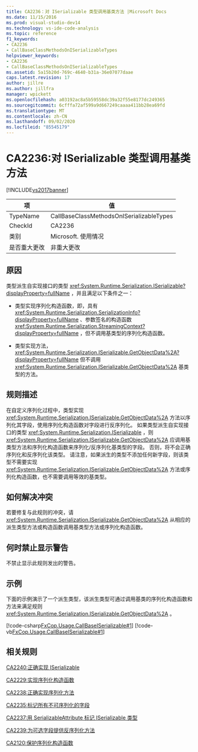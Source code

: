 ```yaml
---
title: CA2236：对 ISerializable 类型调用基类方法 |Microsoft Docs
ms.date: 11/15/2016
ms.prod: visual-studio-dev14
ms.technology: vs-ide-code-analysis
ms.topic: reference
f1_keywords:
- CA2236
- CallBaseClassMethodsOnISerializableTypes
helpviewer_keywords:
- CA2236
- CallBaseClassMethodsOnISerializableTypes
ms.assetid: 5a15b20d-769c-4640-b31a-36e07077daae
caps.latest.revision: 17
author: jillre
ms.author: jillfra
manager: wpickett
ms.openlocfilehash: a03192ac8a5b59558dc39a32f55e8177dc249365
ms.sourcegitcommit: 6cfffa72af599a9d667249caaaa411bb28ea69fd
ms.translationtype: MT
ms.contentlocale: zh-CN
ms.lasthandoff: 09/02/2020
ms.locfileid: "85545179"
---
```

# <a name="ca2236-call-base-class-methods-on-iserializable-types"></a>CA2236:对 ISerializable 类型调用基类方法
[!INCLUDE[vs2017banner](../includes/vs2017banner.md)]

|项|值|
|-|-|
|TypeName|CallBaseClassMethodsOnISerializableTypes|
|CheckId|CA2236|
|类别|Microsoft. 使用情况|
|是否重大更改|非重大更改|

## <a name="cause"></a>原因
 类型派生自实现接口的类型 <xref:System.Runtime.Serialization.ISerializable?displayProperty=fullName> ，并且满足以下条件之一：

- 类型实现序列化构造函数，即，具有 <xref:System.Runtime.Serialization.SerializationInfo?displayProperty=fullName> 、参数签名的构造函数 <xref:System.Runtime.Serialization.StreamingContext?displayProperty=fullName> ，但不调用基类型的序列化构造函数。

- 类型实现方法， <xref:System.Runtime.Serialization.ISerializable.GetObjectData%2A?displayProperty=fullName> 但不调用 <xref:System.Runtime.Serialization.ISerializable.GetObjectData%2A> 基类型的方法。

## <a name="rule-description"></a>规则描述
 在自定义序列化过程中，类型实现 <xref:System.Runtime.Serialization.ISerializable.GetObjectData%2A> 方法以序列化其字段，使用序列化构造函数对字段进行反序列化。 如果类型派生自实现接口的类型 <xref:System.Runtime.Serialization.ISerializable> ，则 <xref:System.Runtime.Serialization.ISerializable.GetObjectData%2A> 应调用基类型方法和序列化构造函数来序列化/反序列化基类型的字段。 否则，将不会正确序列化和反序列化该类型。 请注意，如果派生的类型不添加任何新字段，则该类型不需要实现 <xref:System.Runtime.Serialization.ISerializable.GetObjectData%2A> 方法或序列化构造函数，也不需要调用等效的基类型。

## <a name="how-to-fix-violations"></a>如何解决冲突
 若要修复与此规则的冲突，请 <xref:System.Runtime.Serialization.ISerializable.GetObjectData%2A> 从相应的派生类型方法或构造函数调用基类型方法或序列化构造函数。

## <a name="when-to-suppress-warnings"></a>何时禁止显示警告
 不禁止显示此规则发出的警告。

## <a name="example"></a>示例
 下面的示例演示了一个派生类型，该派生类型可通过调用基类的序列化构造函数和方法来满足规则 <xref:System.Runtime.Serialization.ISerializable.GetObjectData%2A> 。

 [!code-csharp[FxCop.Usage.CallBaseISerializable#1](../snippets/csharp/VS_Snippets_CodeAnalysis/FxCop.Usage.CallBaseISerializable/cs/FxCop.Usage.CallBaseISerializable.cs#1)]
 [!code-vb[FxCop.Usage.CallBaseISerializable#1](../snippets/visualbasic/VS_Snippets_CodeAnalysis/FxCop.Usage.CallBaseISerializable/vb/FxCop.Usage.CallBaseISerializable.vb#1)]

## <a name="related-rules"></a>相关规则
 [CA2240:正确实现 ISerializable](../code-quality/ca2240-implement-iserializable-correctly.md)

 [CA2229:实现序列化构造函数](../code-quality/ca2229-implement-serialization-constructors.md)

 [CA2238:正确实现序列化方法](../code-quality/ca2238-implement-serialization-methods-correctly.md)

 [CA2235:标记所有不可序列化的字段](../code-quality/ca2235-mark-all-non-serializable-fields.md)

 [CA2237:用 SerializableAttribute 标记 ISerializable 类型](../code-quality/ca2237-mark-iserializable-types-with-serializableattribute.md)

 [CA2239:为可选字段提供反序列化方法](../code-quality/ca2239-provide-deserialization-methods-for-optional-fields.md)

 [CA2120:保护序列化构造函数](../code-quality/ca2120-secure-serialization-constructors.md)
